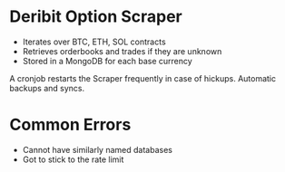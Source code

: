 # Deribit Option Scraper
- Iterates over BTC, ETH, SOL contracts 
- Retrieves orderbooks and trades if they are unknown
- Stored in a MongoDB for each base currency

A cronjob restarts the Scraper frequently in case of hickups.
Automatic backups and syncs.

# Common Errors
- Cannot have similarly named databases
- Got to stick to the rate limit
